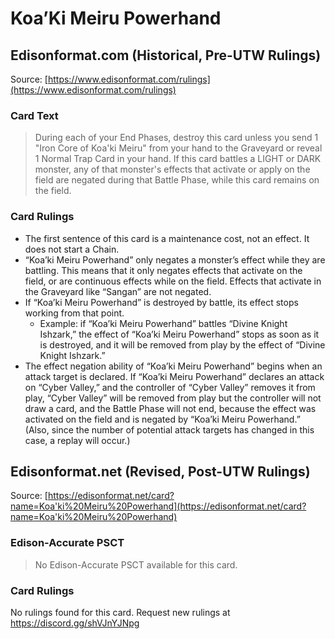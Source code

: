 # Koa’Ki Meiru Powerhand

## Edisonformat.com (Historical, Pre-UTW Rulings)

Source: [https://www.edisonformat.com/rulings](https://www.edisonformat.com/rulings)

### Card Text

> During each of your End Phases, destroy this card unless you send 1 "Iron Core of Koa'ki Meiru" from your hand to the Graveyard or reveal 1 Normal Trap Card in your hand. If this card battles a LIGHT or DARK monster, any of that monster's effects that activate or apply on the field are negated during that Battle Phase, while this card remains on the field.

### Card Rulings

*   The first sentence of this card is a maintenance cost, not an effect. It does not start a Chain.
*   “Koa’ki Meiru Powerhand” only negates a monster’s effect while they are battling. This means that it only negates effects that activate on the field, or are continuous effects while on the field. Effects that activate in the Graveyard like “Sangan” are not negated.
*   If “Koa’ki Meiru Powerhand” is destroyed by battle, its effect stops working from that point.
    *   Example: if “Koa’ki Meiru Powerhand” battles “Divine Knight Ishzark,” the effect of “Koa’ki Meiru Powerhand” stops as soon as it is destroyed, and it will be removed from play by the effect of “Divine Knight Ishzark.”
*   The effect negation ability of “Koa’ki Meiru Powerhand” begins when an attack target is declared. If “Koa’ki Meiru Powerhand” declares an attack on “Cyber Valley,” and the controller of “Cyber Valley” removes it from play, “Cyber Valley” will be removed from play but the controller will not draw a card, and the Battle Phase will not end, because the effect was activated on the field and is negated by “Koa’ki Meiru Powerhand.” (Also, since the number of potential attack targets has changed in this case, a replay will occur.)

## Edisonformat.net (Revised, Post-UTW Rulings)

Source: [https://edisonformat.net/card?name=Koa'ki%20Meiru%20Powerhand](https://edisonformat.net/card?name=Koa'ki%20Meiru%20Powerhand)

### Edison-Accurate PSCT

> No Edison-Accurate PSCT available for this card.

### Card Rulings

No rulings found for this card. Request new rulings at https://discord.gg/shVJnYJNpg
            
